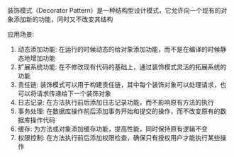 装饰模式（Decorator Pattern）是一种结构型设计模式，它允许向一个现有的对象添加新的功能，同时又不改变其结构

应用场景:
1. 动态添加功能: 在运行的时候动态的给对象添加功能，而不是在编译的时候静态地增加功能
2. 扩展系统功能: 在不修改现有代码的基础上，通过装饰模式灵活的拓展系统的功能
3. 责任链: 装饰模式可以用于构建责任链，其中每个装饰对象可以处理请求，也可以将请求传递给下一个装饰对象
4. 日志记录: 在方法执行前后添加日志记录功能，而不影响原有方法的执行
5. 事务处理: 在数据库操作前后添加事务开始和提交的操作，而不改变原有的数据库操作代码
6. 缓存: 为方法或对象添加缓存功能，提高性能，同时保持原有逻辑不变
7. 权限控制: 在方法执行前后添加权限检查，确保只有授权用户才能执行某些操作